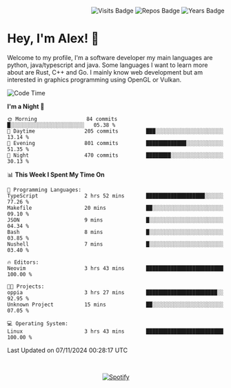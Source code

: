 <p align="right">
  <img src="https://badges.pufler.dev/visits/Alextibtab/Alextibtab" alt="Visits Badge">
  <img src="https://badges.pufler.dev/repos/Alextibtab/" alt="Repos Badge">
  <img src="https://badges.pufler.dev/years/Alextibtab/" alt="Years Badge">
</p>

<h1 align="left">Hey, I'm Alex! 💽 </h1>

Welcome to my profile, I'm a software developer my main languages are python, java/typescript and java. Some languages I want to learn more about are Rust, C++ and Go. I mainly know web development but am interested in graphics programming using OpenGL or Vulkan.

<!--START_SECTION:waka-->
![Code Time](http://img.shields.io/badge/Code%20Time-101%20hrs%2022%20mins-blue)

**I'm a Night 🦉** 

```text
🌞 Morning                84 commits          █░░░░░░░░░░░░░░░░░░░░░░░░   05.38 % 
🌆 Daytime                205 commits         ███░░░░░░░░░░░░░░░░░░░░░░   13.14 % 
🌃 Evening                801 commits         █████████████░░░░░░░░░░░░   51.35 % 
🌙 Night                  470 commits         ████████░░░░░░░░░░░░░░░░░   30.13 % 
```


📊 **This Week I Spent My Time On** 

```text
💬 Programming Languages: 
TypeScript               2 hrs 52 mins       ███████████████████░░░░░░   77.26 % 
Makefile                 20 mins             ██░░░░░░░░░░░░░░░░░░░░░░░   09.10 % 
JSON                     9 mins              █░░░░░░░░░░░░░░░░░░░░░░░░   04.34 % 
Bash                     8 mins              █░░░░░░░░░░░░░░░░░░░░░░░░   03.85 % 
Nushell                  7 mins              █░░░░░░░░░░░░░░░░░░░░░░░░   03.40 % 

🔥 Editors: 
Neovim                   3 hrs 43 mins       █████████████████████████   100.00 % 

🐱‍💻 Projects: 
oppia                    3 hrs 27 mins       ███████████████████████░░   92.95 % 
Unknown Project          15 mins             ██░░░░░░░░░░░░░░░░░░░░░░░   07.05 % 

💻 Operating System: 
Linux                    3 hrs 43 mins       █████████████████████████   100.00 % 
```


 Last Updated on 07/11/2024 00:28:17 UTC
<!--END_SECTION:waka-->
&nbsp;<div align="center">
  [![Spotify](https://spotify-now-playing-wine-six.vercel.app/api/spotify?border_color=ffffff)](https://open.spotify.com/user/pmo1v2ejnt42kgp5jar5drtag)
</div>

